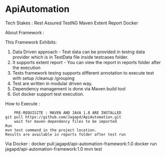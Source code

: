 # ApiAutomation
Tech Stakes :
    Rest Assured
    TestNG
    Maven
    Extent Report
    Docker

About Framework :

This Framework Exhibits:

1.  Data Driven approach - Test data can be provided in testng data provider which is in TestData file inside testcases folder.
2.  It supports extent report - You can view the report in reports folder after the execution
3.  Tests framework testng supports different annotation to execute test with setup /cleanup /grouping
4.  Test are written in modular driven way.
5.  Dependency management is done via Maven build tool
6.  Got docker support test execution.

How to Execute :

        PRE-REQUISITE : MAVEN AND JAVA 1.8 ARE INSTALLED
    git pull https://github.com/Jagapd/ApiAutomation.git
        wait for maven dependency files to be imported
    Run
    mvn test command in the project location.
    Results are available in reports folder after test run

Via Docker :
    docker pull jagapd/api-automation-framework:1.0
    docker run jagapd/api-automation-framework:1.0 mvn test



